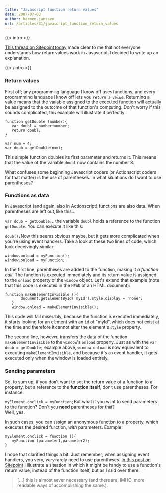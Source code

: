 ```yaml
---
title: "Javascript function return values"
date: 2007-07-03
author: harmen-janssen
url: /articles/31/javascript_function_return_values
---
```


{{< intro >}}
<p>
<a href="http://www.sitepoint.com/forums/showthread.php?t=488994">This thread on Sitepoint today</a> made clear to me that not everyone understands how return values work in Javascript. I decided to write up an explanation.</p>
{{< /intro >}}

### Return values

First off; any programming language I know off uses functions, and every programming language I know off lets you <dfn>`return a value`</dfn>. Returning a value means that the variable assigned to the executed function will actually be assigned to the outcome of that function's computing. Don't worry if this sounds complicated, this example will illustrate it perfectly:

 ```
function getDouble (number){
	var doubl = number+number;
	return doubl;
}
	
var num = 4;
var doub = getDouble(num);
```

This simple function doubles its first parameter and returns it. This means that the value of the variable `doubl` now contains the number 8.

What confuses some beginning Javascript coders (or Actionscript coders for that matter) is the use of parentheses. In what situations do I want to use parentheses?

### Functions as data

In Javascript (and again, also in Actionscript) functions are also data. When parentheses are left out, like this...

`var doub = getDouble;`...the variable `doubl` holds a reference to the function `getDouble`. You can execute it like this:

 `doub();`Now this seems obvious maybe, but it gets more complicated when you're using event handlers. Take a look at these two lines of code, which look deceivingly similar:

 ```
window.onload = myFunction();
window.onload = myFunction;
```

In the first line, parentheses are added to the function, making it <dfn>a function call</dfn>. The function is executed immediately and its return value is assigned to the `onload` property of the `window` object. Let's extend that example (note that this code is executed in the `HEAD` of an HTML document):

 ```
function makeElementInvisible (){
		document.getElementById('myId').style.display = 'none';
	}
	window.onload = makeElementInvisible();
```

This code will fail miserably, because the function is executed immediately, it starts looking for an element with an `id` of "myId", which does not exist at the time and therefore it cannot alter the element's `style` property.

The second line, however, transfers the data of the function `makeElementInvisible` to the `window`'s `onload` property. Just as with the `var doub = getDouble;` example above, `window.onload` is now equivalent to executing `makeElementInvisible`, and because it's an event handler, it gets executed only when the window is loaded entirely.

### Sending parameters

 So, to sum up, if you don't want to set the return value of a function to a property, but a reference to the **function itself**, don't use parentheses. For instance:

 `myElement.onclick = myFunction;`But what if you want to send parameters to the function? Don't you **need** parentheses for that?  
Well, yes.

In such cases, you can assign an anonymous function to a property, which executes the desired function, _with_ parameters. Example:

 ```
myElement.onclick = function (){
	myFunction (parameter1,parameter2);
}
```

 I hope that clarified things a bit. Just remember; when assigning event handlers, you very, _very_ rarely need to use parentheses. [In this post on Sitepoint](http://www.sitepoint.com/forums/showpost.php?p=3461286&postcount=5) I illustrate a situation in which it might be handy to use a function's return value, instead of the function itself, but as I said over there:

> \[...\] this is almost never necessary (and there are, IMHO, more readable ways of accomplishing the same.).